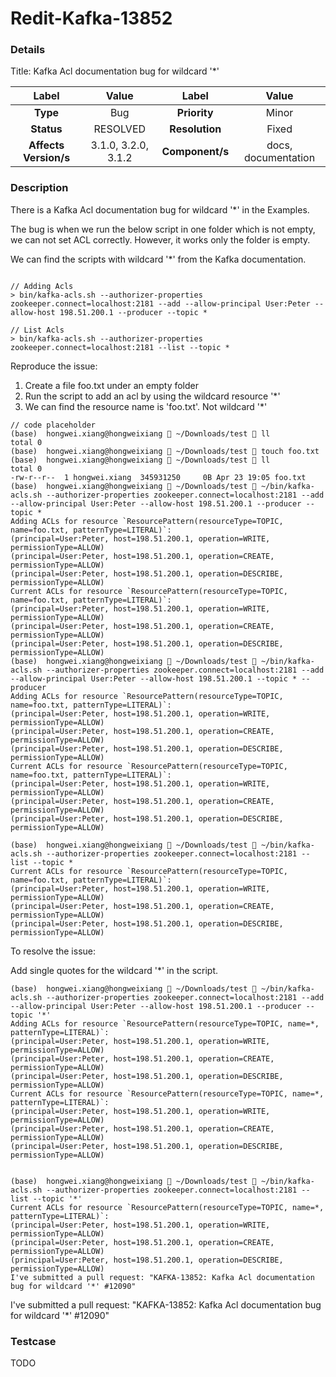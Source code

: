 # Redit-Kafka-13852

### Details

Title: Kafka Acl documentation bug for wildcard '*'


|         Label         |        Value        |      Label      |        Value        |
|:---------------------:|:-------------------:|:---------------:|:-------------------:|
|       **Type**        |         Bug         |  **Priority**   |        Minor        |
|      **Status**       |      RESOLVED       | **Resolution**  |        Fixed        |
| **Affects Version/s** | 3.1.0, 3.2.0, 3.1.2 | **Component/s** | docs, documentation |

### Description

There is a Kafka Acl documentation bug for wildcard '*' in the Examples.

The bug is when we run the below script in one folder which is not empty, we can not set ACL correctly. However, it
works only the folder is empty.

We can find the scripts with wildcard '*' from the Kafka documentation.

```

// Adding Acls
> bin/kafka-acls.sh --authorizer-properties zookeeper.connect=localhost:2181 --add --allow-principal User:Peter --allow-host 198.51.200.1 --producer --topic *

// List Acls
> bin/kafka-acls.sh --authorizer-properties zookeeper.connect=localhost:2181 --list --topic *
```

Reproduce the issue:

1. Create a file foo.txt under an empty folder
2. Run the script to add an acl by using the wildcard resource '*'
3. We can find the resource name is 'foo.txt'. Not wildcard '*'

```
// code placeholder
(base)  hongwei.xiang@hongweixiang  ~/Downloads/test  ll
total 0
(base)  hongwei.xiang@hongweixiang  ~/Downloads/test  touch foo.txt
(base)  hongwei.xiang@hongweixiang  ~/Downloads/test  ll
total 0
-rw-r--r--  1 hongwei.xiang  345931250     0B Apr 23 19:05 foo.txt
(base)  hongwei.xiang@hongweixiang  ~/Downloads/test  ~/bin/kafka-acls.sh --authorizer-properties zookeeper.connect=localhost:2181 --add --allow-principal User:Peter --allow-host 198.51.200.1 --producer --topic *
Adding ACLs for resource `ResourcePattern(resourceType=TOPIC, name=foo.txt, patternType=LITERAL)`:
(principal=User:Peter, host=198.51.200.1, operation=WRITE, permissionType=ALLOW)
(principal=User:Peter, host=198.51.200.1, operation=CREATE, permissionType=ALLOW)
(principal=User:Peter, host=198.51.200.1, operation=DESCRIBE, permissionType=ALLOW)
Current ACLs for resource `ResourcePattern(resourceType=TOPIC, name=foo.txt, patternType=LITERAL)`:
(principal=User:Peter, host=198.51.200.1, operation=WRITE, permissionType=ALLOW)
(principal=User:Peter, host=198.51.200.1, operation=CREATE, permissionType=ALLOW)
(principal=User:Peter, host=198.51.200.1, operation=DESCRIBE, permissionType=ALLOW)
(base)  hongwei.xiang@hongweixiang  ~/Downloads/test  ~/bin/kafka-acls.sh --authorizer-properties zookeeper.connect=localhost:2181 --add --allow-principal User:Peter --allow-host 198.51.200.1 --topic * --producer
Adding ACLs for resource `ResourcePattern(resourceType=TOPIC, name=foo.txt, patternType=LITERAL)`:
(principal=User:Peter, host=198.51.200.1, operation=WRITE, permissionType=ALLOW)
(principal=User:Peter, host=198.51.200.1, operation=CREATE, permissionType=ALLOW)
(principal=User:Peter, host=198.51.200.1, operation=DESCRIBE, permissionType=ALLOW)
Current ACLs for resource `ResourcePattern(resourceType=TOPIC, name=foo.txt, patternType=LITERAL)`:
(principal=User:Peter, host=198.51.200.1, operation=WRITE, permissionType=ALLOW)
(principal=User:Peter, host=198.51.200.1, operation=CREATE, permissionType=ALLOW)
(principal=User:Peter, host=198.51.200.1, operation=DESCRIBE, permissionType=ALLOW)

(base)  hongwei.xiang@hongweixiang  ~/Downloads/test  ~/bin/kafka-acls.sh --authorizer-properties zookeeper.connect=localhost:2181 --list --topic *
Current ACLs for resource `ResourcePattern(resourceType=TOPIC, name=foo.txt, patternType=LITERAL)`:
(principal=User:Peter, host=198.51.200.1, operation=WRITE, permissionType=ALLOW)
(principal=User:Peter, host=198.51.200.1, operation=CREATE, permissionType=ALLOW)
(principal=User:Peter, host=198.51.200.1, operation=DESCRIBE, permissionType=ALLOW)
```

To resolve the issue:

Add single quotes for the wildcard '*' in the script.

```
(base)  hongwei.xiang@hongweixiang  ~/Downloads/test  ~/bin/kafka-acls.sh --authorizer-properties zookeeper.connect=localhost:2181 --add --allow-principal User:Peter --allow-host 198.51.200.1 --producer --topic '*'
Adding ACLs for resource `ResourcePattern(resourceType=TOPIC, name=*, patternType=LITERAL)`:
(principal=User:Peter, host=198.51.200.1, operation=WRITE, permissionType=ALLOW)
(principal=User:Peter, host=198.51.200.1, operation=CREATE, permissionType=ALLOW)
(principal=User:Peter, host=198.51.200.1, operation=DESCRIBE, permissionType=ALLOW)
Current ACLs for resource `ResourcePattern(resourceType=TOPIC, name=*, patternType=LITERAL)`:
(principal=User:Peter, host=198.51.200.1, operation=WRITE, permissionType=ALLOW)
(principal=User:Peter, host=198.51.200.1, operation=CREATE, permissionType=ALLOW)
(principal=User:Peter, host=198.51.200.1, operation=DESCRIBE, permissionType=ALLOW)


(base)  hongwei.xiang@hongweixiang  ~/Downloads/test  ~/bin/kafka-acls.sh --authorizer-properties zookeeper.connect=localhost:2181 --list --topic '*'
Current ACLs for resource `ResourcePattern(resourceType=TOPIC, name=*, patternType=LITERAL)`:
(principal=User:Peter, host=198.51.200.1, operation=WRITE, permissionType=ALLOW)
(principal=User:Peter, host=198.51.200.1, operation=CREATE, permissionType=ALLOW)
(principal=User:Peter, host=198.51.200.1, operation=DESCRIBE, permissionType=ALLOW)
I've submitted a pull request: "KAFKA-13852: Kafka Acl documentation bug for wildcard '*' #12090"
```

I've submitted a pull request: "KAFKA-13852: Kafka Acl documentation bug for wildcard '*' #12090"

### Testcase

TODO